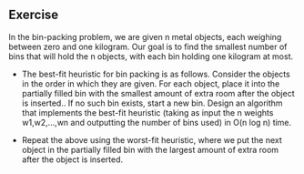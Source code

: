 ## Exercise

In the bin-packing problem, we are given n metal objects, each weighing between zero and one kilogram. Our goal is to find the smallest number of bins that will hold the n objects, with each bin holding one kilogram at most.

- The best-fit heuristic for bin packing is as follows. Consider the objects in the order in which they are given. For each object, place it into the partially filled bin with the smallest amount of extra room after the object is inserted.. If no such bin exists, start a new bin. Design an algorithm that implements the best-fit heuristic (taking as input the n weights w1,w2,...,wn and outputting the number of bins used) in O(n log n) time.

- Repeat the above using the worst-fit heuristic, where we put the next object in the partially filled bin with the largest amount of extra room after the object is inserted.

